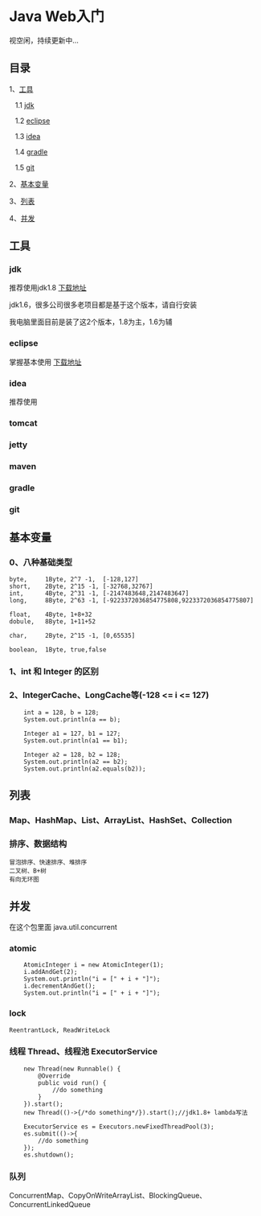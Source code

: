 # Java Web入门
视空闲，持续更新中...

## 目录
1、[工具](#工具)
    
&nbsp; &nbsp;1.1 [jdk](#jdk)

&nbsp; &nbsp;1.2 [eclipse](#eclipse)

&nbsp; &nbsp;1.3 [idea](#idea)

&nbsp; &nbsp;1.4 [gradle](#gradle)

&nbsp; &nbsp;1.5 [git](#git)

2、[基本变量](#基本变量)

3、[列表](#列表)

4、[并发](#并发)

## 工具
### jdk
推荐使用jdk1.8 [下载地址](http://www.oracle.com/technetwork/java/javase/downloads/jdk8-downloads-2133151.html)

jdk1.6，很多公司很多老项目都是基于这个版本，请自行安装

我电脑里面目前是装了这2个版本，1.8为主，1.6为辅

### eclipse 
掌握基本使用 [下载地址](https://www.eclipse.org/downloads/eclipse-packages/?osType=win32&release=undefined)
 
### idea 
推荐使用

### tomcat
### jetty
### maven
### gradle
### git


## 基本变量
### 0、八种基础类型
    byte,     1Byte, 2^7 -1,  [-128,127]
    short,    2Byte, 2^15 -1, [-32768,32767]
    int,      4Byte, 2^31 -1, [-2147483648,2147483647]
    long,     8Byte, 2^63 -1, [-9223372036854775808,9223372036854775807]
    
    float,    4Byte, 1+8+32 
    dobule,   8Byte, 1+11+52

    char,     2Byte, 2^15 -1, [0,65535]
    
    boolean,  1Byte, true,false

### 1、int 和 Integer 的区别
### 2、IntegerCache、LongCache等(-128 <= i <=  127)
        int a = 128, b = 128;
        System.out.println(a == b);

        Integer a1 = 127, b1 = 127;
        System.out.println(a1 == b1);

        Integer a2 = 128, b2 = 128;
        System.out.println(a2 == b2);
        System.out.println(a2.equals(b2));

## 列表
### Map、HashMap、List、ArrayList、HashSet、Collection
### 排序、数据结构
    冒泡排序、快速排序、堆排序
    二叉树、B+树
    有向无环图

## 并发
在这个包里面 java.util.concurrent
### atomic
        AtomicInteger i = new AtomicInteger(1);
        i.addAndGet(2);
        System.out.println("i = [" + i + "]");
        i.decrementAndGet();
        System.out.println("i = [" + i + "]");

### lock
    ReentrantLock, ReadWriteLock

### 线程 Thread、线程池 ExecutorService
        new Thread(new Runnable() {
            @Override
            public void run() {
                //do something
            }
        }).start();
        new Thread(()->{/*do something*/}).start();//jdk1.8+ lambda写法

        ExecutorService es = Executors.newFixedThreadPool(3);
        es.submit(()->{
            //do something
        });
        es.shutdown();

### 队列
ConcurrentMap、CopyOnWriteArrayList、BlockingQueue、ConcurrentLinkedQueue





